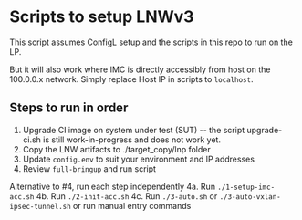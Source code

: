 # Scripts to setup LNWv3

This script assumes ConfigL setup and the scripts in this repo to run on the LP.


But it will also work where IMC is directly accessibly from host on the 100.0.0.x network.
Simply replace Host IP in scripts to `localhost`.

## Steps to run in order

1. Upgrade CI image on system under test (SUT) -- the script upgrade-ci.sh is still work-in-progress and does not work yet.
2. Copy the LNW artifacts to ./target_copy/lnp folder
3. Update `config.env` to suit your environment and IP addresses
4. Review `full-bringup` and run script

Alternative to #4, run each step independently
4a. Run `./1-setup-imc-acc.sh`
4b. Run `./2-init-acc.sh`
4c. Run `./3-auto.sh` or `./3-auto-vxlan-ipsec-tunnel.sh` or run manual entry commands 


